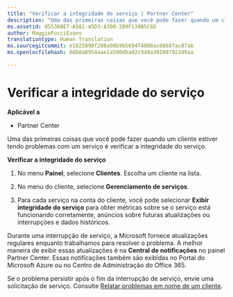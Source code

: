 ```yaml
---
title: "Verificar a integridade do serviço | Partner Center"
description: "Uma das primeiras coisas que você pode fazer quando um cliente estiver tendo problemas com um serviço é verificar a integridade do serviço."
ms.assetid: 05536BE7-A581-45D3-A390-2B9F139B5C6D
author: MaggiePucciEvans
translationtype: Human Translation
ms.sourcegitcommit: e1825890f208a90b9b5694f4000ac06687ac87ab
ms.openlocfilehash: 0db8a0954aae1a590dbad2c948ad9209792249aa

---
```


# Verificar a integridade do serviço

**Aplicável a**

-  Partner Center

Uma das primeiras coisas que você pode fazer quando um cliente estiver tendo problemas com um serviço é verificar a integridade do serviço.

**Verificar a integridade do serviço**

1.  No menu **Painel**, selecione **Clientes**. Escolha um cliente na lista.

2.  No menu do cliente, selecione **Gerenciamento de serviços**.

3.  Para cada serviço na conta do cliente, você pode selecionar **Exibir integridade do serviço** para obter métricas sobre se o serviço está funcionando corretamente, anúncios sobre futuras atualizações ou interrupções e dados históricos.

Durante uma interrupção de serviço, a Microsoft fornece atualizações regulares enquanto trabalhamos para resolver o problema. A melhor maneira de exibir essas atualizações é na **Central de notificações** no painel Partner Center. Essas notificações também são exibidas no Portal do Microsoft Azure ou no Centro de Administração do Office 365.

Se o problema persistir após o fim da interrupção de serviço, envie uma solicitação de serviço. Consulte [Relatar problemas em nome de um cliente](report-problems-on-behalf-of-a-customer.md).

 

 






<!--HONumber=Jan17_HO2-->


